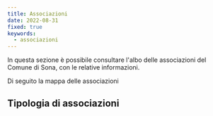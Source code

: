 ```yaml
---
title: Associazioni
date: 2022-08-31
fixed: true
keywords:
  - associazioni
---
```


<script>
  import TabellaAssociazioni from "../data/associazioni/TabellaAssociazioni.svelte";
  import MappaAssociazioni from "../data/associazioni/MappaAssociazioni.svelte";
  import TipologiaAssociazioni from "../data/associazioni/TipologiaAssociazioni.svelte";
</script>

In questa sezione è possibile consultare l'albo delle associazioni del Comune di Sona, con le relative informazioni.

<TabellaAssociazioni />

Di seguito la mappa delle associazioni

<MappaAssociazioni />

## Tipologia di associazioni

<TipologiaAssociazioni />
